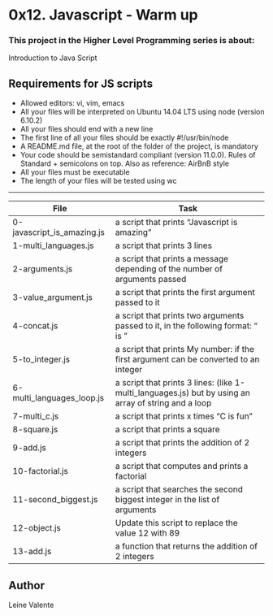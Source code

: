 # 0x12. Javascript - Warm up

### This project in the Higher Level Programming series is about:

Introduction to Java Script


## Requirements for JS scripts

 * Allowed editors: vi, vim, emacs
 * All your files will be interpreted on Ubuntu 14.04 LTS using node (version 6.10.2)
 * All your files should end with a new line
 * The first line of all your files should be exactly #!/usr/bin/node
 * A README.md file, at the root of the folder of the project, is mandatory
 * Your code should be semistandard compliant (version 11.0.0). Rules of Standard + semicolons on top. Also as reference: AirBnB style
 * All your files must be executable
 * The length of your files will be tested using wc

---
File|Task
---|---
0-javascript_is_amazing.js | a script that prints “Javascript is amazing”
1-multi_languages.js | a script that prints 3 lines
2-arguments.js | a script that prints a message depending of the number of arguments passed
3-value_argument.js | a script that prints the first argument passed to it
4-concat.js | a script that prints two arguments passed to it, in the following format: “ is ”
5-to_integer.js | a script that prints My number: <first argument converted in integer> if the first argument can be converted to an integer
6-multi_languages_loop.js | a script that prints 3 lines: (like 1-multi_languages.js) but by using an array of string and a loop
7-multi_c.js | a script that prints x times “C is fun”
8-square.js | a script that prints a square
9-add.js | a script that prints the addition of 2 integers
10-factorial.js | a script that computes and prints a factorial
11-second_biggest.js | a script that searches the second biggest integer in the list of arguments
12-object.js | Update this script to replace the value 12 with 89
13-add.js | a function that returns the addition of 2 integers

## Author
Leine Valente
